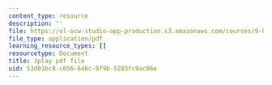 ```yaml
---
content_type: resource
description: ''
file: https://ol-ocw-studio-app-production.s3.amazonaws.com/courses/9-00-introduction-to-psychology-fall-2004/53d01bc8c656646c9f9b5283fc9ac06e_10490.pdf
file_type: application/pdf
learning_resource_types: []
resourcetype: Document
title: 3play pdf file
uid: 53d01bc8-c656-646c-9f9b-5283fc9ac06e
---
```

